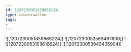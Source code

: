 ```yaml
---
id: 1207230051839668224
type: conversation
tags:
- 
---
```

![[1207230051839668224]]
![[1207230052569497600]]
![[1207230053198618624]]
![[1207230053949435904]]

